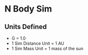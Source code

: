 # N Body Sim

## Units Defined
 - G = 1.0
 - 1 Sim Distance Unit = 1 AU
 - 1 Sim Mass Unit = 1 mass of the sun 
